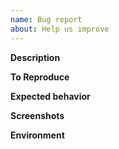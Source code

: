 ```yaml
---
name: Bug report
about: Help us improve
---
```


**Description**

**To Reproduce**

**Expected behavior**

**Screenshots**

**Environment**
